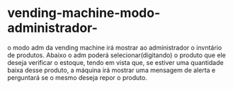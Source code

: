 # vending-machine-modo-administrador-

o modo adm  da vending machine  irá mostrar ao administrador  o invntário de produtos. Abaixo o adm poderá selecionar(digitando) o produto que ele deseja verificar o estoque, tendo em vista que, se estiver uma quantidade baixa desse produto, a máquina irá  mostrar uma mensagem de alerta e perguntará se o mesmo deseja repor o produto.

